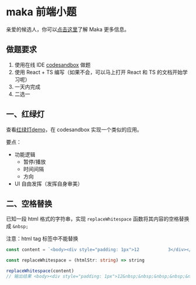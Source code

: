 # maka 前端小题

亲爱的候选人，你可以[点击这里](./intro.md)了解 Maka 更多信息。

## 做题要求

1. 使用在线 IDE [codesandbox](https://codesandbox.io/) 做题
2. 使用 React + TS 编写（如果不会，可以马上打开 React 和 TS 的文档开始学习呢）
3. 一天内完成
4. 二选一

## 一、红绿灯

查看[红绿灯demo](https://makapicture.oss-cn-beijing.aliyuncs.com/cdn/mk-widgets/fe-testing-res/traffic-light.html)，在 codesandbox 实现一个类似的应用。

要点：

- 功能逻辑
  - 暂停/播放
  - 时间间隔
  - 方向
- UI 自由发挥（发挥自身审美）

## 二、空格替换

已知一段 html 格式的字符串，实现 `replaceWhitespace` 函数将其内容的空格替换成 `&nbsp;`

注意：html tag 标签中不能替换

```ts
const content = `<body><div style="padding: 1px">12           3</div></body>`

const replaceWhitespace = (htmlStr: string) => string

replaceWhitespace(content)
// 输出结果 <body><div style="padding: 1px">12&nbsp;&nbsp;&nbsp;&nbsp;&nbsp;&nbsp;&nbsp;&nbsp;&nbsp;&nbsp;&nbsp;3</div></body>
```
